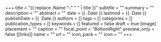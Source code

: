 +++
title = "{{ replace .Name "-" " " | title }}"
subtitle = ""
summary = ""
description = ""
abstract = ""
date = {{ .Date }}
lastmod = {{ .Date }}
publishDate = {{ .Date }}
authors = []
tags = []
categories = []
publication_types = []
keywords = []
featured = false
draft = true
[image]
  placement = ""
  caption = ""
  focal_point = "BottomRight"
  preview_only = false
[[links]]
   name = ""
   url = ""
   icon_pack = ""
   icon = ""
+++

